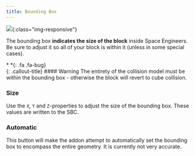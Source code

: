 ```yaml
---
title: Bounding Box
---
```

![](/modding-reference/assets/images/reference/seut/bounding-box_1.png){:class="img-responsive"}

The bounding box **indicates the size of the block** inside Space Engineers. Be sure to adjust it so all of your block is within it (unless in some special cases). 

<div class="callout-block callout-warning"><div class="icon-holder">*&nbsp;*{: .fa .fa-bug}
</div><div class="content">
{: .callout-title}
#### Warning
The entirety of the collision model must be within the bounding box - otherwise the block will revert to cube collision.
</div></div>

### Size
Use the `X`, `Y` and `Z`-properties to adjust the size of the bounding box. These values are written to the SBC.

### Automatic
This button will make the addon attempt to automatically set the bounding box to encompass the entire geometry. It is currently not very accurate.
